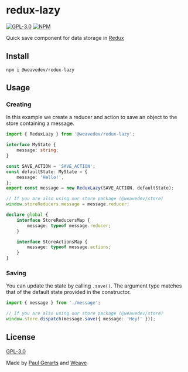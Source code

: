 # redux-lazy

[![GPL-3.0](https://img.shields.io/github/license/weavedev/redux-lazy.svg)](https://github.com/weavedev/redux-lazy/blob/master/LICENSE)
[![NPM](https://img.shields.io/npm/v/@weavedev/redux-lazy.svg)](https://www.npmjs.com/package/@weavedev/redux-lazy)

Quick save component for data storage in [Redux](http://redux.js.org/)

## Install

```
npm i @weavedev/redux-lazy
```

## Usage

### Creating

In this example we create a reducer and action to save an object  to the store containing a message.

```ts
import { ReduxLazy } from '@weavedev/redux-lazy';

interface MyState {
    message: string;
}

const SAVE_ACTION = 'SAVE_ACTION';
const defaultState: MyState = {
    message: 'Hello!',
};
export const message = new ReduxLazy(SAVE_ACTION, defaultState);

// If you are also using our store package (@weavedev/store)
window.storeReducers.message = message.reducer;

declare global {
    interface StoreReducersMap {
        message: typeof message.reducer;
    }

    interface StoreActionsMap {
        message: typeof message.actions;
    }
}
```

### Saving

You can update the state by calling `.save()`. The argument type matches that of the default state provided in the constructor.

```ts
import { message } from './message';

// If you are also using our store package (@weavedev/store)
window.store.dispatch(message.save({ message: 'Hey!' }));
```

## License

[GPL-3.0](https://github.com/weavedev/redux-lazy/blob/master/LICENSE)

Made by [Paul Gerarts](https://github.com/gerarts) and [Weave](https://weave.nl)

